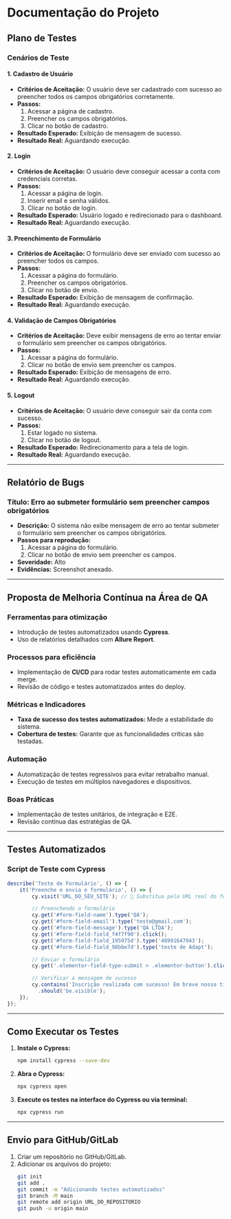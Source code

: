 # Documentação do Projeto

## Plano de Testes

### Cenários de Teste

#### 1. Cadastro de Usuário
- **Critérios de Aceitação:** O usuário deve ser cadastrado com sucesso ao preencher todos os campos obrigatórios corretamente.
- **Passos:**
  1. Acessar a página de cadastro.
  2. Preencher os campos obrigatórios.
  3. Clicar no botão de cadastro.
- **Resultado Esperado:** Exibição de mensagem de sucesso.
- **Resultado Real:** Aguardando execução.

#### 2. Login
- **Critérios de Aceitação:** O usuário deve conseguir acessar a conta com credenciais corretas.
- **Passos:**
  1. Acessar a página de login.
  2. Inserir email e senha válidos.
  3. Clicar no botão de login.
- **Resultado Esperado:** Usuário logado e redirecionado para o dashboard.
- **Resultado Real:** Aguardando execução.

#### 3. Preenchimento de Formulário
- **Critérios de Aceitação:** O formulário deve ser enviado com sucesso ao preencher todos os campos.
- **Passos:**
  1. Acessar a página do formulário.
  2. Preencher os campos obrigatórios.
  3. Clicar no botão de envio.
- **Resultado Esperado:** Exibição de mensagem de confirmação.
- **Resultado Real:** Aguardando execução.

#### 4. Validação de Campos Obrigatórios
- **Critérios de Aceitação:** Deve exibir mensagens de erro ao tentar enviar o formulário sem preencher os campos obrigatórios.
- **Passos:**
  1. Acessar a página do formulário.
  2. Clicar no botão de envio sem preencher os campos.
- **Resultado Esperado:** Exibição de mensagens de erro.
- **Resultado Real:** Aguardando execução.

#### 5. Logout
- **Critérios de Aceitação:** O usuário deve conseguir sair da conta com sucesso.
- **Passos:**
  1. Estar logado no sistema.
  2. Clicar no botão de logout.
- **Resultado Esperado:** Redirecionamento para a tela de login.
- **Resultado Real:** Aguardando execução.

---

## Relatório de Bugs

### Título: Erro ao submeter formulário sem preencher campos obrigatórios  
- **Descrição:** O sistema não exibe mensagem de erro ao tentar submeter o formulário sem preencher os campos obrigatórios.
- **Passos para reprodução:**
  1. Acessar a página do formulário.
  2. Clicar no botão de envio sem preencher os campos.
- **Severidade:** Alto
- **Evidências:** Screenshot anexado.

---

## Proposta de Melhoria Contínua na Área de QA

### Ferramentas para otimização
- Introdução de testes automatizados usando **Cypress**.
- Uso de relatórios detalhados com **Allure Report**.

### Processos para eficiência
- Implementação de **CI/CD** para rodar testes automaticamente em cada merge.
- Revisão de código e testes automatizados antes do deploy.

### Métricas e Indicadores
- **Taxa de sucesso dos testes automatizados:** Mede a estabilidade do sistema.
- **Cobertura de testes:** Garante que as funcionalidades críticas são testadas.

### Automação
- Automatização de testes regressivos para evitar retrabalho manual.
- Execução de testes em múltiplos navegadores e dispositivos.

### Boas Práticas
- Implementação de testes unitários, de integração e E2E.
- Revisão contínua das estratégias de QA.

---

## Testes Automatizados

### Script de Teste com Cypress
```javascript
describe('Teste de Formulário', () => {
    it('Preenche e envia o formulário', () => {
        cy.visit('URL_DO_SEU_SITE'); // 🔹 Substitua pela URL real do formulário 

        // Preenchendo o formulário 
        cy.get('#form-field-name').type('QA'); 
        cy.get('#form-field-email').type('teste@gmail.com'); 
        cy.get('#form-field-message').type('QA LTDA'); 
        cy.get('#form-field-field_f4f7f90').click(); 
        cy.get('#form-field-field_195975d').type('48991647943'); 
        cy.get('#form-field-field_98bbe7d').type('teste de Adapt'); 

        // Enviar o formulário 
        cy.get('.elementor-field-type-submit > .elementor-button').click(); 

        // Verificar a mensagem de sucesso 
        cy.contains('Inscrição realizada com sucesso! Em breve nosso time entrará em contato.')
          .should('be.visible'); 
    }); 
});
```

---

## Como Executar os Testes

1. **Instale o Cypress:**
   ```bash
   npm install cypress --save-dev
   ```

2. **Abra o Cypress:**
   ```bash
   npx cypress open
   ```

3. **Execute os testes na interface do Cypress ou via terminal:**
   ```bash
   npx cypress run
   ```

---

## Envio para GitHub/GitLab

1. Criar um repositório no GitHub/GitLab.
2. Adicionar os arquivos do projeto:
   ```bash
   git init 
   git add . 
   git commit -m "Adicionando testes automatizados" 
   git branch -M main 
   git remote add origin URL_DO_REPOSITORIO 
   git push -u origin main 
   ```
